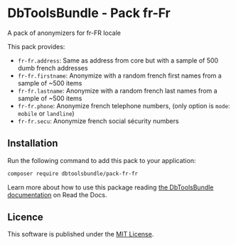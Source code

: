 # DbToolsBundle - Pack fr-Fr
A pack of anonymizers for fr-FR locale

This pack provides:

* `fr-fr.address`: Same as address from core but with a sample of 500 dumb french addresses
* `fr-fr.firstname`: Anonymize with a random french first names from a sample of ~500 items
* `fr-fr.lastname`: Anonymize with a random french last names from a sample of ~500 items
* `fr-fr.phone`: Anonymize french telephone numbers, (only option is `mode`: `mobile` or `landline`)
* `fr-fr.secu`: Anonymize french social sécurity numbers 

## Installation

Run the following command to add this pack to your application:

```sh
composer require dbtoolsbundle/pack-fr-fr
```

Learn more about how to use this package reading [the DbToolsBundle documentation](https://dbtoolsbundle.readthedocs.io/) on Read the Docs.

## Licence

This software is published under the [MIT License](./LICENCE.md).

